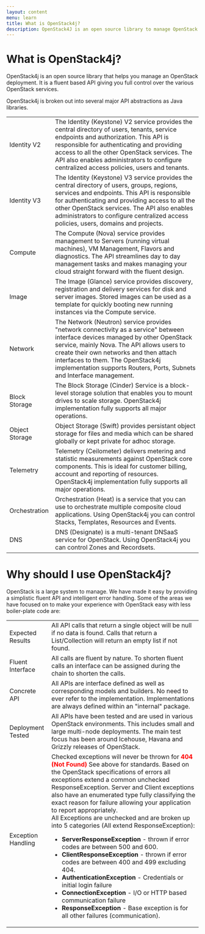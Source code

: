 ```yaml
---
layout: content
menu: learn
title: What is OpenStack4j?
description: OpenStack4J is an open source library to manage OpenStack deployments
---
```


# What is OpenStack4j?

OpenStack4j is an open source library that helps you manage an OpenStack deployment.  It is a fluent based API giving you full control
over the various OpenStack services.  

OpenStack4j is broken out into several major API abstractions as Java libraries. 

<table class="table table-striped">
<tr><td><div class="imageLabel"><span class="glyphicon glyphicon-lock"></span> Identity V2</div></td><td>The Identity (Keystone) V2 service provides the central directory of users, tenants, service endpoints and authorization.  This API is responsible for authenticating and providing access to all the other OpenStack services.  The API also enables administrators to configure centralized access policies, users and tenants.</td></tr>
<tr><td><div class="imageLabel"><span class="glyphicon glyphicon-lock"></span> Identity V3</div></td><td>The Identity (Keystone) V3 service provides the central directory of users, groups, regions, services and endpoints. This API is responsible for authenticating and providing access to all the other OpenStack services. The API also enables administrators to configure centralized access policies, users, domains and projects.</td></tr>
<tr><td><div class="imageLabel"><span class="glyphicon glyphicon-cog"></span> Compute</div></td><td>The Compute (Nova) service provides management to Servers (running virtual machines), VM Management, Flavors and diagnostics.  The API streamlines day to day management tasks and makes managing your cloud straight forward with the fluent design.</td></tr>
<tr><td><div class="imageLabel"><span class="glyphicon glyphicon-cloud-upload"></span> Image</div></td><td>The Image (Glance) service provides discovery, registration and delivery services for disk and server images.  Stored images can be used as a template for quickly booting new running instances via the Compute service.</td></tr>
<tr><td><div class="imageLabel"><span class="glyphicon glyphicon-signal"></span> Network</div></td><td>The Network (Neutron) service provides "network connectivity as a service" between interface devices managed by other OpenStack service, mainly Nova.  The API allows users to create their own networks and then attach interfaces to them.  The OpenStack4j implementation supports Routers, Ports, Subnets and Interface management.</td></tr>
<tr><td><div class="imageLabel"><span class="glyphicon glyphicon-hdd"></span> Block Storage</div></td><td>The Block Storage (Cinder) Service is a block-level storage solution that enables you to mount drives to scale storage.  OpenStack4j implementation fully supports all major operations.</td></tr>
<tr><td><div class="imageLabel"><span class="glyphicon glyphicon-save"></span> Object Storage</div></td><td>Object Storage (Swift) provides persistant object storage for files and media which can be shared globally or kept private for adhoc storage.</td></tr>
<tr><td><div class="imageLabel"><span class="glyphicon glyphicon-stats"></span> Telemetry</div></td><td>Telemetry (Ceilometer) delivers metering and statistic measurements against OpenStack core components.  This is ideal for customer billing, account and reporting of resources. OpenStack4j implementation fully supports all major operations.</td></tr>
<tr><td><div class="imageLabel"><span class="glyphicon glyphicon-align-justify"></span> Orchestration</div></td><td>Orchestration (Heat) is a service that you can use to orchestrate multiple composite cloud applications.  Using OpenStack4j you can control Stacks, Templates, Resources and Events.</td></tr>
<tr><td><div class="imageLabel"><span class="glyphicon glyphicon-align-justify"></span> DNS</div></td><td>DNS (Designate) is a multi-tenant DNSaaS service for OpenStack. Using OpenStack4j you can control Zones and Recordsets.</td></tr>
</table>

# Why should I use OpenStack4j?

OpenStack is a large system to manage. We have made it easy by providing a simplistic fluent API and intelligent error handling.  Some of the areas we have
focused on to make your experience with OpenStack easy with less boiler-plate code are:

<table class="table table-striped">
<tr><td><div class="imageLabel"><span class="glyphicon glyphicon-ok"></span> Expected Results</div></td><td>All API calls that return a single object will be null if no data is found. Calls that return a List/Collection will return an empty list if not found.</td></tr>
<tr><td><div class="imageLabel"><span class="glyphicon glyphicon-pencil"></span> Fluent Interface</div></td><td>All calls are fluent by nature. To shorten fluent calls an interface can be assigned during the chain to shorten the calls.</td></tr>
<tr><td><div class="imageLabel"><span class="glyphicon glyphicon-tower"></span> Concrete API</div></td><td>All APIs are interface defined as well as corresponding models and builders. No need to ever refer to the implementation. Implementations are always defined within an "internal" package.</td></tr>
<tr><td><div class="imageLabel"><span class="glyphicon glyphicon-list"></span> Deployment Tested</div></td><td>All APIs have been tested and are used in various OpenStack environments.  This includes small and large multi-node deployments.  The main test focus has been around Icehouse, Havana and Grizzly releases of OpenStack.</td></tr>
<tr><td><div class="imageLabel"><span class="glyphicon glyphicon-warning-sign"></span> Exception Handling</div></td>
<td>
Checked exceptions will never be thrown for <strong><font color="red">404 (Not Found)</font></strong> See above for standards. Based on the OpenStack specifications of errors all exceptions extend a common unchecked ResponseException. Server and Client exceptions also have an enumerated type fully classifying the exact reason for failure allowing your application to report appropriately. 
<br>
All Exceptions are unchecked and are broken up into 5 categories (All extend ResponseException):
<ul>
<li><strong>ServerResponseException</strong> - thrown if error codes are between 500 and 600.</li>
<li><strong>ClientResponseException</strong> - thrown if error codes are between 400 and 499 excluding 404.</li>
<li><strong>AuthenticationException</strong> - Credentials or initial login failure</li>
<li><strong>ConnectionException</strong> - I/O or HTTP based communication failure</li>
<li><strong>ResponseException</strong> - Base exception is for all other failures (communication).</li>
</ul>
</td>
</tr>
</table>
